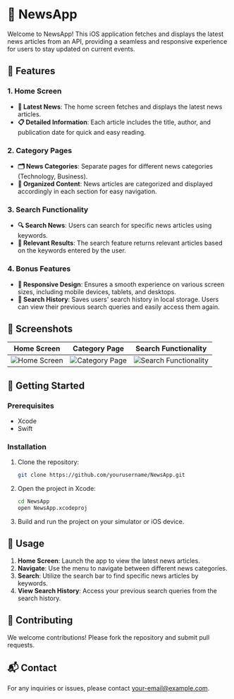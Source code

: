 # 📰 NewsApp

Welcome to NewsApp! This iOS application fetches and displays the latest news articles from an API, providing a seamless and responsive experience for users to stay updated on current events.

## 🌟 Features

### 1. Home Screen
- **📰 Latest News**: The home screen fetches and displays the latest news articles.
- **📋 Detailed Information**: Each article includes the title, author, and publication date for quick and easy reading.

### 2. Category Pages
- **🗂️ News Categories**: Separate pages for different news categories (Technology, Business).
- **📑 Organized Content**: News articles are categorized and displayed accordingly in each section for easy navigation.

### 3. Search Functionality
- **🔍 Search News**: Users can search for specific news articles using keywords.
- **📝 Relevant Results**: The search feature returns relevant articles based on the keywords entered by the user.

### 4. Bonus Features
- **📱 Responsive Design**: Ensures a smooth experience on various screen sizes, including mobile devices, tablets, and desktops.
- **💾 Search History**: Saves users' search history in local storage. Users can view their previous search queries and easily access them again.

## 📸 Screenshots

| Home Screen | Category Page | Search Functionality |
|-------------|---------------|----------------------|
| ![Home Screen](images/home_screen.png) | ![Category Page](images/category_page.png) | ![Search Functionality](images/search_functionality.png) |

## 🚀 Getting Started

### Prerequisites
- Xcode
- Swift

### Installation
1. Clone the repository:
    ```bash
    git clone https://github.com/yourusername/NewsApp.git
    ```
2. Open the project in Xcode:
    ```bash
    cd NewsApp
    open NewsApp.xcodeproj
    ```
3. Build and run the project on your simulator or iOS device.

## 📱 Usage

1. **Home Screen**: Launch the app to view the latest news articles.
2. **Navigate**: Use the menu to navigate between different news categories.
3. **Search**: Utilize the search bar to find specific news articles by keywords.
4. **View Search History**: Access your previous search queries from the search history.

## 🤝 Contributing

We welcome contributions! Please fork the repository and submit pull requests.

## 📬 Contact

For any inquiries or issues, please contact [your-email@example.com](mailto:pjmonish@icloud.com).
